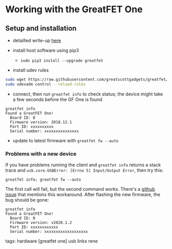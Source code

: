 # Working with the GreatFET One

## Setup and installation

- detailled write-up [here](https://greatscottgadgets.github.io/greatfet-tutorials/getting-started.html)

- install host software using pip3
  - `sudo pip3 install --upgrade greatfet`

- install udev rules
```sh
sudo wget https://raw.githubusercontent.com/greatscottgadgets/greatfet/master/host/misc/54-greatfet.rules -O /etc/udev/rules.d/54-greatfet.rules
sudo udevadm control --reload-rules
```

- connect, then run `greatfet info` to check status; the device might take a few seconds before the GF One is found

```
greatfet info
Found a GreatFET One!
  Board ID: 0
  Firmware version: 2018.12.1
  Part ID: xxxxxxxxxx
  Serial number: xxxxxxxxxxxxxxx
```

- update to latest firmware with `greatfet fw --auto`

### Problems with a new device

If you have problems running the client and `greatfet info` returns a stack trace and `usb.core.USBError: [Errno 5] Input/Output Error`, then try this:

```
greatfet info; greatfet fw --auto
```

The first call will fail, but the second command works. There's a [github issue](https://github.com/greatscottgadgets/greatfet/issues/248) that mentions this workaround. After flashing the new firmware, the bug should be gone:

```
greatfet info
Found a GreatFET One!
  Board ID: 0
  Firmware version: v2020.1.2
  Part ID: xxxxxxxxxxxx
  Serial number: xxxxxxxxxxxxxxxxxxx
```

tags: hardware [greatfet one] usb links rene

